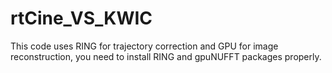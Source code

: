 # rtCine_VS_KWIC
This code uses RING for trajectory correction and GPU for image reconstruction, you need to install RING and gpuNUFFT packages properly.

